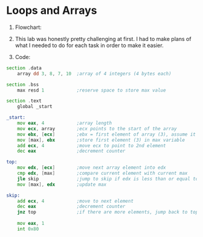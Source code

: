 # Loops and Arrays
1. Flowchart:   

2. This lab was honestly pretty challenging at first. I had to make plans of what I needed to do for each task in order to make it easier.
3. Code:

```asm
section .data
    array dd 3, 8, 7, 10  ;array of 4 integers (4 bytes each)

section .bss
    max resd 1            ;reserve space to store max value

section .text
    global _start

_start:
    mov eax, 4            ;array length
    mov ecx, array        ;ecx points to the start of the array
    mov ebx, [ecx]        ;ebx = first element of array (3), assume it's the max 
    mov [max], ebx        ;store first element (3) in max variable
    add ecx, 4            ;move ecx to point to 2nd element 
    dec eax               ;decrement counter

top:
    mov edx, [ecx]        ;move next array element into edx
    cmp edx, [max]        ;compare current element with current max
    jle skip              ;jump to skip if edx is less than or equal to max
    mov [max], edx        ;update max

skip:
    add ecx, 4            ;move to next element
    dec eax               ;decrement counter
    jnz top               ;if there are more elements, jump back to top
 
    mov eax, 1
    int 0x80
```
